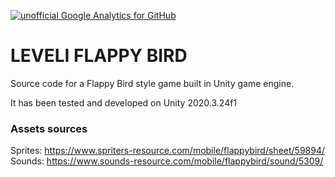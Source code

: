 [![unofficial Google Analytics for GitHub](https://gaforgithub.azurewebsites.net/api?repo=FlappyBirdStyleGame)](https://github.com/dgkanatsios/gaforgithub)

# LEVELI FLAPPY BIRD

Source code for a Flappy Bird style game built in Unity game engine.

It has been tested and developed on Unity 2020.3.24f1

### Assets sources
Sprites: https://www.spriters-resource.com/mobile/flappybird/sheet/59894/
Sounds: https://www.sounds-resource.com/mobile/flappybird/sound/5309/
